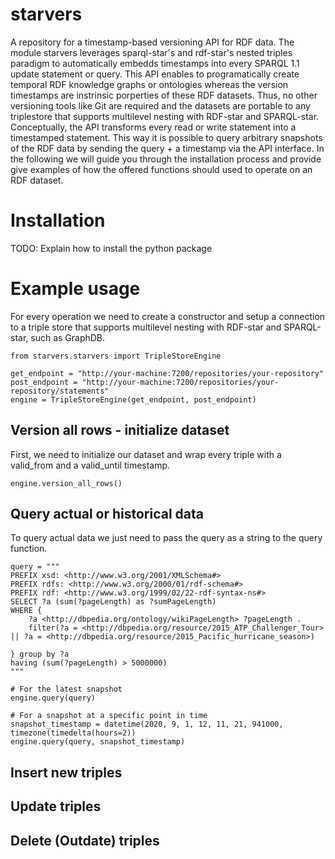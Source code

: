 # starvers
A repository for a timestamp-based versioning API for RDF data. The module starvers leverages sparql-star's and rdf-star's nested triples paradigm to automatically embedds timestamps into every SPARQL 1.1 update statement or query. This API enables to programatically create temporal RDF knowledge graphs or ontologies whereas the version timestamps are instrinsic porperties of these RDF datasets. Thus, no other versioning tools like Git are required and the datasets are portable to any triplestore that supports multilevel nesting with RDF-star and SPARQL-star. 
Conceptually, the API transforms every read or write statement into a timestamped statement. This way it is possible to query arbitrary snapshots of the RDF data by sending the query + a timestamp via the API interface. In the following we will guide you through the installation process and provide give examples of how the offered functions should used to operate on an RDF dataset.

# Installation
TODO: Explain how to install the python package

# Example usage
For every operation we need to create a constructor and setup a connection to a triple store that supports multilevel nesting with RDF-star and SPARQL-star, such as GraphDB. 

```
from starvers.starvers import TripleStoreEngine

get_endpoint = "http://your-machine:7200/repositories/your-repository"
post_endpoint = "http://your-machine:7200/repositories/your-repository/statements"
engine = TripleStoreEngine(get_endpoint, post_endpoint)

```

## Version all rows - initialize dataset
First, we need to initialize our dataset and wrap every triple with a valid\_from and a valid\_until timestamp.

```
engine.version_all_rows()
```


## Query actual or historical data
To query actual data we just need to pass the query as a string to the query function.

```
query = """
PREFIX xsd: <http://www.w3.org/2001/XMLSchema#>
PREFIX rdfs: <http://www.w3.org/2000/01/rdf-schema#>
PREFIX rdf: <http://www.w3.org/1999/02/22-rdf-syntax-ns#>
SELECT ?a (sum(?pageLength) as ?sumPageLength)
WHERE {
    ?a <http://dbpedia.org/ontology/wikiPageLength> ?pageLength .
    filter(?a = <http://dbpedia.org/resource/2015_ATP_Challenger_Tour> || ?a = <http://dbpedia.org/resource/2015_Pacific_hurricane_season>)

} group by ?a 
having (sum(?pageLength) > 5000000)
"""

# For the latest snapshot
engine.query(query)

# For a snapshot at a specific point in time
snapshot_timestamp = datetime(2020, 9, 1, 12, 11, 21, 941000,  timezone(timedelta(hours=2))
engine.query(query, snapshot_timestamp)
```

## Insert new triples

## Update triples

## Delete (Outdate) triples